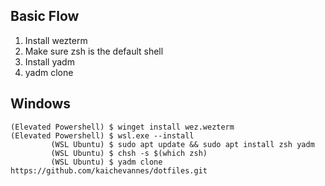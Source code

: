 ## Basic Flow
1. Install wezterm
2. Make sure zsh is the default shell
3. Install yadm
4. yadm clone

## Windows
```
(Elevated Powershell) $ winget install wez.wezterm 
(Elevated Powershell) $ wsl.exe --install
         (WSL Ubuntu) $ sudo apt update && sudo apt install zsh yadm 
         (WSL Ubuntu) $ chsh -s $(which zsh)
         (WSL Ubuntu) $ yadm clone https://github.com/kaichevannes/dotfiles.git
```
